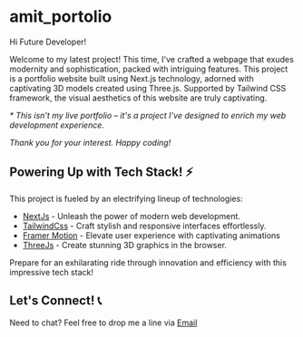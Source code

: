 # amit_portolio

Hi Future Developer!

Welcome to my latest project! This time, I've crafted a webpage that exudes modernity and sophistication, packed with intriguing features. This project is a portfolio website built using Next.js technology, adorned with captivating 3D models created using Three.js. Supported by Tailwind CSS framework, the visual aesthetics of this website are truly captivating.

*\* This isn't my live portfolio – it's a project I've designed to enrich my web development experience.*

*Thank you for your interest. Happy coding!*

## Powering Up with Tech Stack! ⚡

This project is fueled by an electrifying lineup of technologies:
- [NextJs](https://nextjs.org/) - Unleash the power of modern web development.
- [TailwindCss](https://tailwindcss.com/) - Craft stylish and responsive interfaces effortlessly.
- [Framer Motion](https://www.framer.com/motion/) - Elevate user experience with captivating animations
- [ThreeJs](https://threejs.org/) - Create stunning 3D graphics in the browser.

Prepare for an exhilarating ride through innovation and efficiency with this impressive tech stack!

## Let's Connect! 📞

Need to chat? Feel free to drop me a line via [Email](mailto:amitkumar7261827955@gmail.com) 
